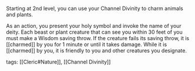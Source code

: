 Starting at 2nd level, you can use your Channel Divinity to charm animals and plants.

As an action, you present your holy symbol and invoke the name of your deity. Each beast or plant creature that can see you within 30 feet of you must make a Wisdom saving throw. If the creature fails its saving throw, it is [[charmed]] by you for 1 minute or until it takes damage. While it is [[charmed]] by you, it is friendly to you and other creatures you designate.

tags: [[Cleric#Nature]], [[Channel Divinity]]